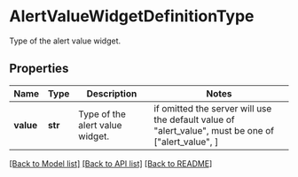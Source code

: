 # AlertValueWidgetDefinitionType

Type of the alert value widget.
## Properties
Name | Type | Description | Notes
------------ | ------------- | ------------- | -------------
**value** | **str** | Type of the alert value widget. |  if omitted the server will use the default value of "alert_value",  must be one of ["alert_value", ]

[[Back to Model list]](README.md#documentation-for-models) [[Back to API list]](README.md#documentation-for-api-endpoints) [[Back to README]](README.md)



